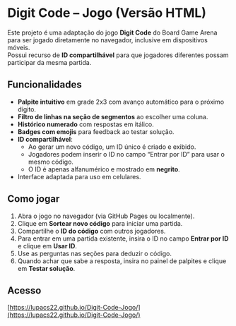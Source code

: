 # Digit Code – Jogo (Versão HTML)

Este projeto é uma adaptação do jogo **Digit Code** do Board Game Arena para ser jogado diretamente no navegador, inclusive em dispositivos móveis.  
Possui recurso de **ID compartilhável** para que jogadores diferentes possam participar da mesma partida.

## Funcionalidades
- **Palpite intuitivo** em grade 2x3 com avanço automático para o próximo dígito.
- **Filtro de linhas na seção de segmentos** ao escolher uma coluna.
- **Histórico numerado** com respostas em itálico.
- **Badges com emojis** para feedback ao testar solução.
- **ID compartilhável**:
  - Ao gerar um novo código, um ID único é criado e exibido.
  - Jogadores podem inserir o ID no campo “Entrar por ID” para usar o mesmo código.
  - O ID é apenas alfanumérico e mostrado em **negrito**.
- Interface adaptada para uso em celulares.

## Como jogar
1. Abra o jogo no navegador (via GitHub Pages ou localmente).
2. Clique em **Sortear novo código** para iniciar uma partida.
3. Compartilhe o **ID do código** com outros jogadores.
4. Para entrar em uma partida existente, insira o ID no campo **Entrar por ID** e clique em **Usar ID**.
5. Use as perguntas nas seções para deduzir o código.
6. Quando achar que sabe a resposta, insira no painel de palpites e clique em **Testar solução**.

## Acesso
[https://lupacs22.github.io/Digit-Code-Jogo/](https://lupacs22.github.io/Digit-Code-Jogo/)
